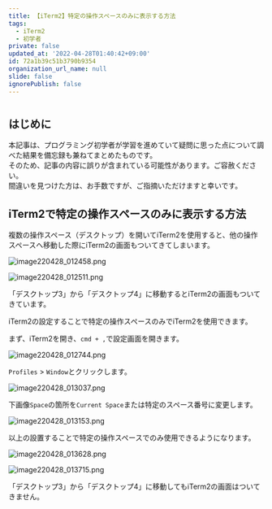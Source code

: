 ```yaml
---
title: 【iTerm2】特定の操作スペースのみに表示する方法
tags:
  - iTerm2
  - 初学者
private: false
updated_at: '2022-04-28T01:40:42+09:00'
id: 72a1b39c51b3790b9354
organization_url_name: null
slide: false
ignorePublish: false
---
```

# 

## はじめに
本記事は、プログラミング初学者が学習を進めていて疑問に思った点について調べた結果を備忘録も兼ねてまとめたものです。  
そのため、記事の内容に誤りが含まれている可能性があります。ご容赦ください。  
間違いを見つけた方は、お手数ですが、ご指摘いただけますと幸いです。  

## iTerm2で特定の操作スペースのみに表示する方法
複数の操作スペース（デスクトップ）を開いてiTerm2を使用すると、他の操作スペースへ移動した際にiTerm2の画面もついてきてしまいます。

![image220428_012458.png](https://qiita-image-store.s3.ap-northeast-1.amazonaws.com/0/2342443/03e59b1d-bc1f-dcec-8a0f-a2fd1129429a.png)

![image220428_012511.png](https://qiita-image-store.s3.ap-northeast-1.amazonaws.com/0/2342443/00b16dea-31a3-f38a-45f7-7da123378e31.png)


「デスクトップ3」から「デスクトップ4」に移動するとiTerm2の画面もついてきています。  

iTerm2の設定することで特定の操作スペースのみでiTerm2を使用できます。  

まず、iTerm2を開き、`cmd + ,`で設定画面を開きます。  

![image220428_012744.png](https://qiita-image-store.s3.ap-northeast-1.amazonaws.com/0/2342443/fc342053-1b04-bc04-7637-3cadd54261b1.png)

`Profiles` > `Window`とクリックします。  

![image220428_013037.png](https://qiita-image-store.s3.ap-northeast-1.amazonaws.com/0/2342443/5b262edd-6886-f15f-bfd6-88ea164f417c.png)

下画像`Space`の箇所を`Current Space`または特定のスペース番号に変更します。  

![image220428_013153.png](https://qiita-image-store.s3.ap-northeast-1.amazonaws.com/0/2342443/1149556c-7f1e-da58-4ad2-df95e461a36d.png)

以上の設置することで特定の操作スペースでのみ使用できるようになります。  

![image220428_013628.png](https://qiita-image-store.s3.ap-northeast-1.amazonaws.com/0/2342443/55486737-64dc-d660-71bb-413db6400426.png)

![image220428_013715.png](https://qiita-image-store.s3.ap-northeast-1.amazonaws.com/0/2342443/ce693108-ff77-2060-acad-d5045c686416.png)

「デスクトップ3」から「デスクトップ4」に移動してもiTerm2の画面はついてきません。  

